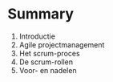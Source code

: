 # Summary

1. Introductie
2. Agile projectmanagement
3. Het scrum-proces
4. De scrum-rollen
5. Voor- en nadelen





